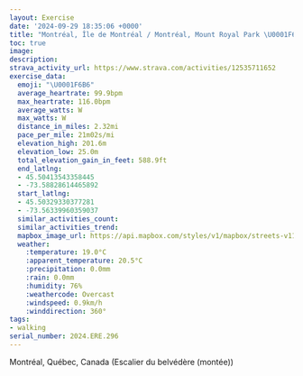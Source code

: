 ```yaml
---
layout: Exercise
date: '2024-09-29 18:35:06 +0000'
title: "Montréal, Île de Montréal / Montréal, Mount Royal Park \U0001F6B6"
toc: true
image:
description:
strava_activity_url: https://www.strava.com/activities/12535711652
exercise_data:
  emoji: "\U0001F6B6"
  average_heartrate: 99.9bpm
  max_heartrate: 116.0bpm
  average_watts: W
  max_watts: W
  distance_in_miles: 2.32mi
  pace_per_mile: 21m02s/mi
  elevation_high: 201.6m
  elevation_low: 25.0m
  total_elevation_gain_in_feet: 588.9ft
  end_latlng:
  - 45.50413543358445
  - -73.58828614465892
  start_latlng:
  - 45.50329330377281
  - -73.56339960359037
  similar_activities_count:
  similar_activities_trend:
  mapbox_image_url: https://api.mapbox.com/styles/v1/mapbox/streets-v11/static/path-5+787af2-1.0(qkvtGdf_%60MCp%40BTr%40zAJ%5E%40ZG%5CaBfEg%40bAg%40tAmAvBiAnCs%40pB%5BxAm%40pAQz%40a%40lAc%40bA%5DpASX%5DXOVk%40%60BkAlCeBtE%7BCtHo%40lB%5BdBW%7C%40eAvCo%40zACd%40JTNJ%7CAp%40%60%40TLJFPBN%3FREPoAdDa%40tAoAvCQR_Al%40WJoA%60%40YPAPL%5CJx%40JJ%5CLGHOHm%40Li%40PINSfADPTVJPHXThEAl%40KdB%3FPBFLEXWxAuBdCyCz%40w%40b%40WZK~AWtAc%40j%40KZA%5C%3F%7CBPlD%5CfBZR%3Ft%40E%60%40x%40%3FJIb%40NVBx%40),pin-s-s+e5b22e(-73.56531,45.50345),pin-s-f+89ae00(-73.58576000000002,45.50461000000001)/auto/800x800?access_token=pk.eyJ1Ijoiam9zaGJlY2ttYW4iLCJhIjoiY205eWR2aDd1MWZ6djJrbXc4a3M0bWZleiJ9.XiG9OWkNcZk2QzjJbxLB4A
  weather:
    :temperature: 19.0°C
    :apparent_temperature: 20.5°C
    :precipitation: 0.0mm
    :rain: 0.0mm
    :humidity: 76%
    :weathercode: Overcast
    :windspeed: 0.9km/h
    :winddirection: 360°
tags:
- walking
serial_number: 2024.ERE.296
---
```

Montréal, Québec, Canada (Escalier du belvédère (montée))
